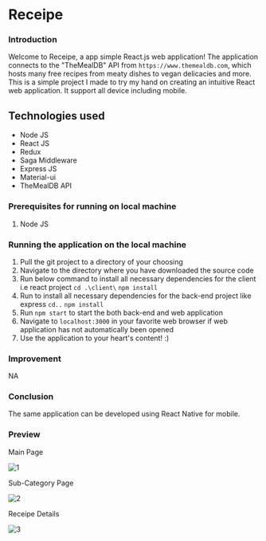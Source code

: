 # **Receipe**

### Introduction

Welcome to Receipe, a  app simple React.js web application! The application connects 
to the "TheMealDB" API from `https://www.themealdb.com`, which hosts many free recipes 
from meaty dishes to vegan delicacies and more. This is a simple project I made to try my hand on 
creating an intuitive React web application. It support all device including mobile. 

## Technologies used

- Node JS
- React JS
- Redux 
- Saga Middleware
- Express JS
- Material-ui
- TheMealDB API


### Prerequisites for running on local machine

1. Node JS   

### Running the application on the local machine

1. Pull the git project to a directory of your choosing
2. Navigate to the directory where you have downloaded the source code
3. Run below command  to install all necessary dependencies for the client i.e react project
     `cd .\client\`
     `npm install`     
4. Run  to install all necessary dependencies for the back-end project like express
    `cd..`
    `npm install`
5. Run `npm start` to start the both back-end and web application 
6. Navigate to `localhost:3000` in your favorite web browser if web application has not automatically been opened
7. Use the application to your heart's content! :)

### Improvement 
NA

### Conclusion
The same application can be developed using React Native for mobile.  


### Preview

Main Page 

![1](https://user-images.githubusercontent.com/29490752/178024443-6113d768-8a0a-42d2-b67e-0e5fece42d64.png)

Sub-Category Page

![2](https://user-images.githubusercontent.com/29490752/178025117-9487efbf-4757-4baf-8268-9ac4410dad5a.png)

Receipe Details

![3](https://user-images.githubusercontent.com/29490752/178026304-43f9c3e1-9dcf-4b93-b077-297dd7d2cd24.png)



